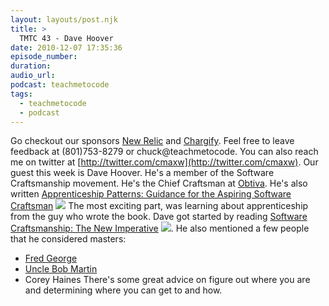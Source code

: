 ```yaml
---
layout: layouts/post.njk
title: >
  TMTC 43 - Dave Hoover
date: 2010-12-07 17:35:36
episode_number:
duration:
audio_url:
podcast: teachmetocode
tags:
  - teachmetocode
  - podcast
---
```


Go checkout our sponsors [New Relic](https://rpm.newrelic.com/affiliates/WOODY8074/signup) and [Chargify](http://chargify.com). Feel free to leave feedback at (801)753-8279 or chuck@teachmetocode. You can also reach me on twitter at [http://twitter.com/cmaxw](http://twitter.com/cmaxw). Our guest this week is Dave Hoover. He's a member of the Software Craftsmanship movement. He's the Chief Craftsman at [Obtiva](http://obtiva.com). He's also written [Apprenticeship Patterns: Guidance for the Aspiring Software Craftsman](http://www.amazon.com/gp/product/0596518382?ie=UTF8&tag=chamaxwoo-20&linkCode=as2&camp=1789&creative=390957&creativeASIN=0596518382) ![](http://www.assoc-amazon.com/e/ir?t=chamaxwoo-20&l=as2&o=1&a=0596518382) The most exciting part, was learning about apprenticeship from the guy who wrote the book. Dave got started by reading [Software Craftsmanship: The New Imperative](http://www.amazon.com/gp/product/0201733862?ie=UTF8&tag=chamaxwoo-20&linkCode=as2&camp=1789&creative=390957&creativeASIN=0201733862) ![](http://www.assoc-amazon.com/e/ir?t=chamaxwoo-20&l=as2&o=1&a=0201733862). He also mentioned a few people that he considered masters:

- [Fred George](http://processpeoplepods.blogspot.com/)
- [Uncle Bob Martin](http://www.objectmentor.com/omTeam/martin_r.html)
- Corey Haines
  There's some great advice on figure out where you are and determining where you can get to and how.
